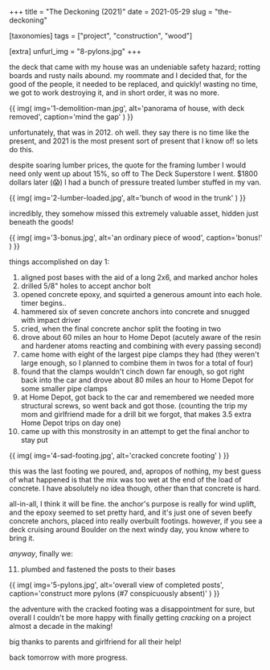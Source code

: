 +++
title = "The Deckoning (2021)"
date = 2021-05-29
slug = "the-deckoning"

[taxonomies]
tags = ["project", "construction", "wood"]

[extra]
unfurl_img = "8-pylons.jpg"
+++

the deck that came with my house was an undeniable safety hazard; rotting boards and rusty nails abound. my roommate and I decided that, for the good of the people, it needed to be replaced, and quickly! wasting no time, we got to work destroying it, and in short order, it was no more.

<!-- more -->

{{
  img(
    img='1-demolition-man.jpg',
    alt='panorama of house, with deck removed',
    caption='mind the gap'
  )
}}

unfortunately, that was in 2012. oh well. they say there is no time like the present, and 2021 is the most present sort of present that I know of! so lets do this.

despite soaring lumber prices, the quote for the framing lumber I would need only went up about 15%, so off to The Deck Superstore I went. $1800 dollars later (😱) I had a bunch of pressure treated lumber stuffed in my van.

{{
  img(
    img='2-lumber-loaded.jpg',
    alt='bunch of wood in the trunk'
  )
}}

incredibly, they somehow missed this extremely valuable asset, hidden just beneath the goods!

{{
  img(
    img='3-bonus.jpg',
    alt='an ordinary piece of wood',
    caption='bonus!'
  )
}}

things accomplished on day 1:

1. aligned post bases with the aid of a long 2x6, and marked anchor holes
2. drilled 5/8" holes to accept anchor bolt
3. opened concrete epoxy, and squirted a generous amount into each hole. timer begins..
4. hammered six of seven concrete anchors into concrete and snugged with impact driver
5. cried, when the final concrete anchor split the footing in two
6. drove about 60 miles an hour to Home Depot (acutely aware of the resin and hardener atoms reacting and combining with every passing second)
7. came home with eight of the largest pipe clamps they had (they weren't large enough, so I planned to combine them in twos for a total of four)
8. found that the clamps wouldn't cinch down far enough, so got right back into the car and drove about 80 miles an hour to Home Depot for some smaller pipe clamps
9. at Home Depot, got back to the car and remembered we needed more structural screws, so went back and got those. (counting the trip my mom and girlfriend made for a drill bit we forgot, that makes 3.5 extra Home Depot trips on day one)
10. came up with this monstrosity in an attempt to get the final anchor to stay put

{{
  img(
    img='4-sad-footing.jpg',
    alt='cracked concrete footing'
  )
}}

this was the last footing we poured, and, apropos of nothing, my best guess of what happened is that the mix was too wet at the end of the load of concrete. I have absolutely no idea though, other than that concrete is hard.

all-in-all, I think it will be fine. the anchor's purpose is really for wind uplift, and the epoxy seemed to set pretty hard, and it's just one of seven beefy concrete anchors, placed into really overbuilt footings. however, if you see a deck cruising around Boulder on the next windy day, you know where to bring it.

_anyway_, finally we:

11. plumbed and fastened the posts to their bases

{{
  img(
    img='5-pylons.jpg',
    alt='overall view of completed posts',
    caption='construct more pylons (#7 conspicuously absent)'
  )
}}

the adventure with the cracked footing was a disappointment for sure, but overall I couldn't be more happy with finally getting _cracking_ on a project almost a decade in the making!

big thanks to parents and girlfriend for all their help!

back tomorrow with more progress.

